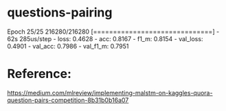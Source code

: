 
# questions-pairing

Epoch 25/25
216280/216280 [==============================] - 62s 285us/step - loss: 0.4628 - acc: 0.8167 - f1_m: 0.8154 - val_loss: 0.4901 - val_acc: 0.7986 - val_f1_m: 0.7951

# Reference:
https://medium.com/mlreview/implementing-malstm-on-kaggles-quora-question-pairs-competition-8b31b0b16a07

